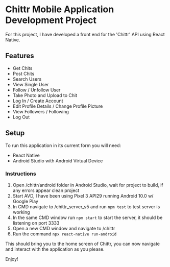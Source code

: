 # Chittr Mobile Application Development Project 

For this project, I have developed a front end for the 'Chittr' API using React Native. 

## Features 

- Get Chits
- Post Chits 
- Search Users
- View Single User 
- Follow / Unfollow User
- Take Photo and Upload to Chit 
- Log In / Create Account 
- Edit Profile Details / Change Profile Picture 
- View Followers / Following 
- Log Out 

## Setup 

To run this application in its current form you will need: 
- React Native
- Android Studio with Android Virtual Device 

### Instructions
1. Open /chittr/android folder in Android Studio, wait for project to build, if any errors appear clean project 
2. Start AVD, I have been using Pixel 3 API29 running Android 10.0 w/ Google Play
3. In CMD navigate to /chittr_server_v5 and run ```npm test``` to test server is working 
4. In the same CMD window run ```npm start``` to start the server, it should be listening on port 3333
5. Open a new CMD window and navigate to /chittr 
6. Run the command ```npx react-native run-android```

This should bring you to the home screen of Chittr, you can now navigate and interact with the application as you please.

Enjoy!
